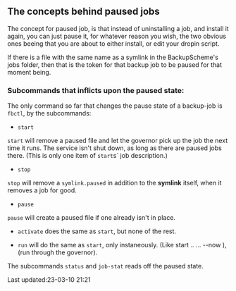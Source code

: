 The concepts behind paused jobs
-------------------------------

The concept for paused job, is that instead of uninstalling
a job, and install it again, you can just pause it, for
whatever reason you wish, the two obvious ones beeing that
you are about to either install, or edit your dropin script.

If there is a file with the same name as a symlink in the
BackupScheme's jobs folder, then that is the token for that
backup job  to be paused for  that moment being.

### Subcommands that inflicts upon the paused state:

The only command so far that changes the pause state of
a backup-job is `fbctl`, by the subcommands:

* `start`

`start` will remove a paused file and let the governor pick
up the job the next time it runs. The service isn't shut
down, as long as there are paused jobs there.
(This is only one item of `start`s` job description.)

* `stop`

`stop` will remove a `symlink.paused` in addition to the
**symlink** itself, when it removes a job for good.

* `pause`

`pause` will create a paused file if one already isn't in
place.


* `activate` does the same as `start`, but none of the rest.

* `run` will do the same as `start`, only instaneously.
	(Like start .. ... --now ), (run through the governor).


The subcommands `status`  and `job-stat` reads off the paused
state.



  Last updated:23-03-10 21:21

